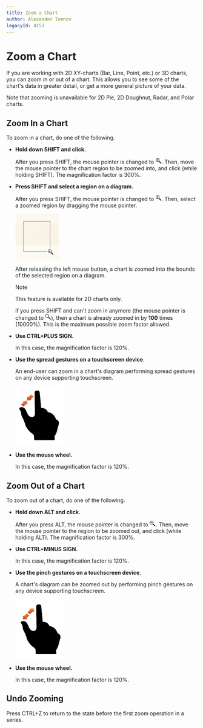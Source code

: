 ```yaml
---
title: Zoom a Chart
author: Alexander Temnov
legacyId: 4153
---
```

# Zoom a Chart
If you are working with 2D XY-charts (Bar, Line, Point, etc.) or 3D charts, you can zoom in or out of a chart. This allows you to see some of the chart's data in greater detail, or get a more general picture of your data.

Note that zooming is unavailable for 2D Pie, 2D Doughnut, Radar, and Polar charts.

## Zoom In a Chart
To zoom in a chart, do one of the following.
* **Hold down SHIFT and click.**
	
	After you press SHIFT, the mouse pointer is changed to ![zoomingChart1](../../images/img7223.gif). Then, move the mouse pointer to the chart region to be zoomed into, and click (while holding SHIFT). The magnification factor is 300%.
* **Press SHIFT and select a region on a diagram.**
	
	After you press SHIFT, the mouse pointer is changed to ![zoomingChart1](../../images/img7223.gif). Then, select a zoomed region by dragging the mouse pointer.
	
	![ZoomingChart3](../../images/img7225.png)
	
	After releasing the left mouse button, a chart is zoomed into the bounds of the selected region on a diagram.
	
	> [!NOTE]
	> This feature is available for 2D charts only.
	> 
	> if you press SHIFT and can't zoom in anymore (the mouse pointer is changed to ![ZoomingChart4](../../images/img7226.gif)), then a chart is already zoomed in by **100** times (10000%). This is the maximum possible zoom factor allowed.
* **Use CTRL+PLUS SIGN.**
	
	In this case, the magnification factor is 120%.
* **Use the spread gestures on a touchscreen device**.
	
	An end-user can zoom in a chart's diagram performing spread gestures on any device supporting touchscreen.
	
	![Gesture_ZoomIn](../../images/img18689.png)
* **Use the mouse wheel.**
	
	In this case, the magnification factor is 120%.

## Zoom Out of a Chart
To zoom out of a chart, do one of the following.
* **Hold down ALT and click.**
	
	After you press ALT, the mouse pointer is changed to ![ZoomingChart2](../../images/img7224.gif). Then, move the mouse pointer to the region to be zoomed out, and click (while holding ALT). The magnification factor is 300%.
* **Use CTRL+MINUS SIGN.**
	
	In this case, the magnification factor is 120%.
* **Use the pinch gestures on a touchscreen device**.
	
	A chart's diagram can be zoomed out by performing pinch gestures on any device supporting touchscreen.
	
	![Gesture_ZoomOut](../../images/img18690.png)
* **Use the mouse wheel.**
	
	In this case, the magnification factor is 120%.

## Undo Zooming
Press CTRL+Z to return to the state before the first zoom operation in a series.